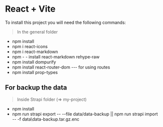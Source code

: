 # React + Vite

To install this project you will need the following commands:

> In the general folder

- npm install
- npm i react-icons
- npm i react-markdown
- npm - - install react-markdown rehype-raw
- npm install dompurify
- npm install react-router-dom --- for using routes
- npm install prop-types

## For backup the data

> Inside Strapi folder (=> my-project)


- npm install
- npm run strapi export -- --file data/data-backup || npm run strapi import -- -f data\data-backup.tar.gz.enc